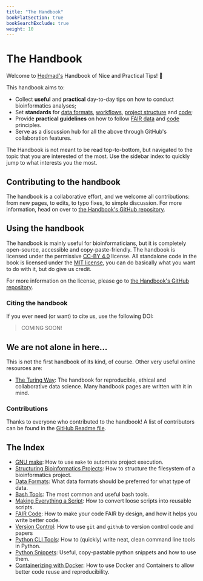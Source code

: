 ```yaml
---
title: "The Handbook"
bookFlatSection: true
bookSearchExclude: true
weight: 10
---
```


# The Handbook

Welcome to [Hedmad's](https://github.com/MrHedmad) Handbook of Nice and Practical Tips! 🎉

This handbook aims to:
- Collect **useful** and **practical** day-to-day tips on how to conduct bioinformatics analyses;
- Set **standards** for [data formats](docs/data/data_formats.md), [workflows](docsproject_structure/using_make.md), [project structure](docs/project_structure/structuring_a_project.md) and [code](docs/code/README.md);
- Provide **practical guidelines** on how to follow [FAIR data](https://www.nature.com/articles/sdata201618) and [code](https://faircode.io/) principles.
- Serve as a discussion hub for all the above through GitHub's collaboration features.

The Handbook is not meant to be read top-to-bottom, but navigated to the topic that you are interested of the most. Use the sidebar index to quickly jump to what interests you the most.

## Contributing to the handbook

The handbook is a collaborative effort, and we welcome all contributions: from new pages, to edits, to typo fixes, to simple discussion. For more information, head on over to [the Handbook's GitHub repository](https://github.com/MrHedmad/Handbook).

## Using the handbook
The handbook is mainly useful for bioinformaticians, but it is completely open-source, accessible and copy-paste-friendly.
The handbook is licensed under the permissive [CC-BY 4.0](https://creativecommons.org/licenses/by/4.0/) license. All standalone code in the book is licensed under the [MIT license](https://opensource.org/license/mit/), you can do basically what you want to do with it, but do give us credit.

For more information on the license, please go to [the Handbook's GitHub repository](https://github.com/MrHedmad/Handbook).

### Citing the handbook
If you ever need (or want) to cite us, use the following DOI:

> COMING SOON!

## We are not alone in here...

This is not the first handbook of its kind, of course. Other very useful online resources are:
- [The Turing Way](https://the-turing-way.netlify.app/index.html): The handbook for reproducible, ethical and collaborative data science. Many handbook pages are written with it in mind.

### Contributions

Thanks to everyone who contributed to the handbook! A list of contributors can be found in the [GitHub Readme file](https://github.com/MrHedmad/Handbook).

## The Index
- [GNU make](/docs/project_structure/using_make.md): How to use `make` to automate project execution.
- [Structuring Bioinformatics Projects](/docs/project_structure/structuring_a_project.md): How to structure the filesystem of a bioinformatics project.
- [Data Formats](/docs/data/data_formats.md): What data formats should be preferred for what type of data.
- [Bash Tools](/docs/code/bash_tools.md): The most common and useful bash tools.
- [Making Everything a Script](/docs/code/making_everyhing_a_script.md): How to convert loose scripts into reusable scripts.
- [FAIR Code](/docs/code/fair_code.md): How to make your code FAIR by design, and how it helps you write better code.
- [Version Control](/docs/code/version_control.md): How to use `git` and `github` to version control code and papers
- [Python CLI Tools](/docs/code/python/python_tools.md): How to (quickly) write neat, clean command line tools in Python.
- [Python Snippets](/docs/code/python/python_snippets.md): Useful, copy-pastable python snippets and how to use them.
- [Containerizing with Docker](/docs/miscellaneous/containerizing.md): How to use Docker and Containers to allow better code reuse and reproducibility.
